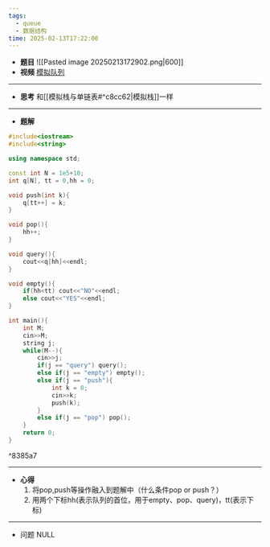 ```yaml
---
tags:
  - queue
  - 数据结构
time: 2025-02-13T17:22:00
---
```

- **题目**
	![[Pasted image 20250213172902.png|600]]
- **视频**
	 [模拟队列](https://www.acwing.com/activity/content/problem/content/866/)
---
- **思考**
	和[[模拟栈与单链表#^c8cc62|模拟栈]]一样
---
- **题解**
```Cpp
#include<iostream>
#include<string>

using namespace std;

const int N = 1e5+10;
int q[N], tt = 0,hh = 0;

void push(int k){
    q[tt++] = k;
}

void pop(){
    hh++;
}

void query(){
    cout<<q[hh]<<endl;
}

void empty(){
    if(hh<tt) cout<<"NO"<<endl;
    else cout<<"YES"<<endl;
}

int main(){
    int M;
    cin>>M;
    string j;
    while(M--){
        cin>>j;
        if(j == "query") query();
        else if(j == "empty") empty();
        else if(j == "push"){
            int k = 0;
            cin>>k;
            push(k);
        }
        else if(j == "pop") pop();
    }
    return 0;
}
```

^8385a7

---
- **心得**
	1. 将pop,push等操作融入到题解中（什么条件pop or push？）
	2. 用两个下标hh(表示队列的首位，用于empty、pop、query)，tt(表示下标)
---
- 问题 
	NULL